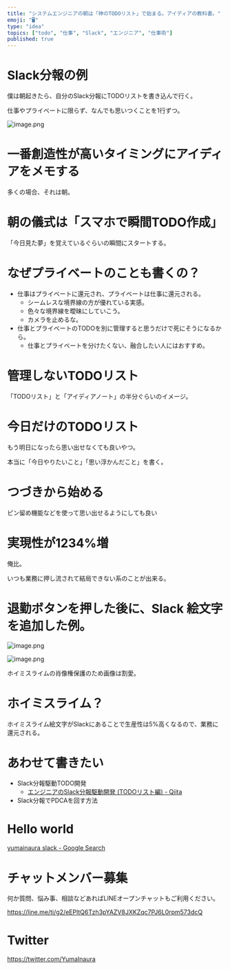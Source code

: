 ```yaml
---
title: "システムエンジニアの朝は「神のTODOリスト」で始まる。アイディアの教科書。"
emoji: "🖥"
type: "idea"
topics: ["todo", "仕事", "Slack", "エンジニア", "仕事術"]
published: true
---
```


# Slack分報の例

僕は朝起きたら、自分のSlack分報にTODOリストを書き込んで行く。

仕事やプライベートに限らず、なんでも思いつくことを1行ずつ。

![image.png](https://qiita-image-store.s3.amazonaws.com/0/89618/4770687b-18fe-50b6-7cce-0500bd3f68b1.png)

# 一番創造性が高いタイミングにアイディアをメモする

多くの場合、それは朝。

# 朝の儀式は「スマホで瞬間TODO作成」

「今日見た夢」を覚えているぐらいの瞬間にスタートする。

# なぜプライベートのことも書くの？

- 仕事はプライベートに還元され、プライベートは仕事に還元される。
  - シームレスな境界線の方が優れている実感。
  - 色々な境界線を曖昧にしていこう。
  - カメラを止めるな。
- 仕事とプライベートのTODOを別に管理すると思うだけで死にそうになるから。
  - 仕事とプライベートを分けたくない、融合したい人にはおすすめ。

# 管理しないTODOリスト

「TODOリスト」と「アイディアノート」の半分ぐらいのイメージ。

# 今日だけのTODOリスト

もう明日になったら思い出せなくても良いやつ。

本当に「今日やりたいこと」「思い浮かんだこと」を書く。

# つづきから始める

ピン留め機能などを使って思い出せるようにしても良い

# 実現性が1234%増

俺比。

いつも業務に押し流されて結局できない系のことが出来る。

# 退勤ボタンを押した後に、Slack 絵文字を追加した例。

![image.png](https://qiita-image-store.s3.amazonaws.com/0/89618/b92c825f-4cae-d5cc-3a71-897a4a10594c.png)

![image.png](https://qiita-image-store.s3.amazonaws.com/0/89618/0b1c6f0c-27af-419b-9ee1-d2d42493de24.png)

ホイミスライムの肖像権保護のため画像は割愛。

# ホイミスライム？

ホイミスライム絵文字がSlackにあることで生産性は5%高くなるので、業務に還元される。


# あわせて書きたい

- Slack分報駆動TODO開発
  - [エンジニアのSlack分報駆動開発 (TODOリスト編) - Qiita](https://qiita.com/YumaInaura/items/2d399f2a11bb503fee3c)
- Slack分報でPDCAを回す方法

# Hello world

[yumainaura slack - Google Search](https://www.google.co.jp/search?q=yumainaura+slack&oq=yumainaura+slack&aqs=chrome..69i57j69i60l3j69i59l2.1705j0j4&sourceid=chrome&ie=UTF-8)








<!-- Update From Qiita API -->

# チャットメンバー募集


何か質問、悩み事、相談などあればLINEオープンチャットもご利用ください。

https://line.me/ti/g2/eEPltQ6Tzh3pYAZV8JXKZqc7PJ6L0rpm573dcQ





# Twitter


https://twitter.com/YumaInaura


<!-- Update From Qiita API -->


